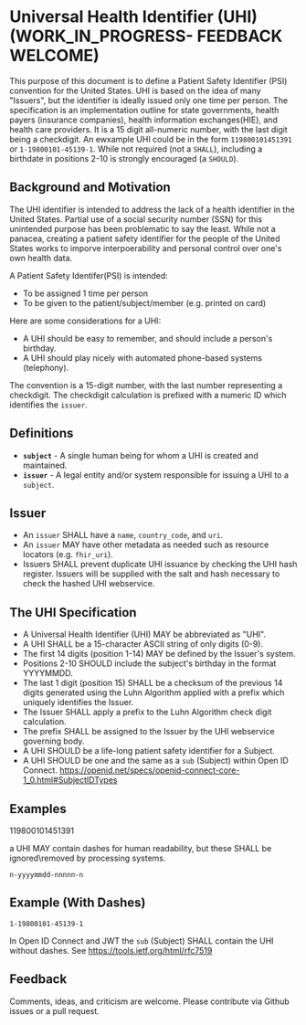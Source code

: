 # Universal Health Identifier (UHI) (WORK_IN_PROGRESS- FEEDBACK WELCOME)

This purpose of this document is to define a Patient Safety Identifier (PSI) convention for the United States.  UHI is based on the idea of many "Issuers", but the identifier is ideally issued only one time per person.
The specification is an implementation outline for state governments, health payers (insurance companies), health information exchanges(HIE), and health care providers. It is a 15 digit all-numeric number, with the last digit being a checkdigit. An ewxample UHI could be in the form `119800101451391` or `1-19800101-45139-1`.  While not required (not a `SHALL`), including a  birthdate in positions 2-10 is strongly encouraged (a `SHOULD`).



Background and Motivation
-------------------------


The UHI identifier is intended to address the lack of a health identifier in the United States.  Partial use of a social security number (SSN) for this unintended purpose has been problematic to say the least. While not a panacea, creating a patient safety identifier for the people of the United States works to imporve interpoerability and personal control over one's own health data.

A Patient Safety Identifer(PSI) is intended:  

* To be assigned 1 time per person
* To be given to the patient/subject/member (e.g. printed on card)

Here are some considerations for a UHI:

* A UHI should be easy to remember, and should include a person's birthday.
* A UHI should play nicely with automated phone-based systems (telephony).

The convention is a 15-digit number, with the last number 
representing a checkdigit. The checkdigit calculation is prefixed with a numeric ID which
identifies the `issuer`. 


Definitions
-----------

* **`subject`** -  A single human being for whom a UHI is created and maintained. 
* **`issuer`** - A legal entity and/or system responsible for issuing a UHI to a `subject`.


Issuer
------

* An `issuer` SHALL have a `name`, `country_code`, and `uri`.
* An `issuer` MAY have other metadata as needed such as resource locators (e.g. `fhir_uri`).
* Issuers SHALL prevent duplicate UHI issuance by checking the UHI hash register. Issuers will be supplied with the salt and hash necessary to check the hashed UHI webservice.


The UHI Specification
---------------------

* A Universal Health Identifier (UHI) MAY be abbreviated as "UHI". 
* A UHI SHALL be a 15-character ASCII string of only digits (0-9). 
* The first 14 digits (position 1-14) MAY be defined by the Issuer's system.
* Positions 2-10 SHOULD include the subject's birthday in the format YYYYMMDD.
* The last 1 digit (position 15) SHALL be a checksum of the previous 14 digits generated using the Luhn Algorithm applied with a prefix which uniquely identifies the Issuer.
* The Issuer SHALL apply a prefix to the Luhn Algorithm check digit calculation.
* The prefix SHALL be assigned to the Issuer by the UHI webservice governing body.
* A UHI SHOULD be a life-long patient safety identifier for a Subject.
* A UHI SHOULD be one and the same as a `sub` (Subject) within Open ID Connect. https://openid.net/specs/openid-connect-core-1_0.html#SubjectIDTypes



Examples
--------
   
  
  119800101451391

a UHI MAY contain dashes for human readability, but these SHALL be ignored\removed by processing systems.
    
    n-yyyymmdd-nnnnn-n
    
Example (With Dashes)
--------------------

    1-19800101-45139-1

   
In Open ID Connect and JWT the `sub` (Subject) SHALL contain the UHI without dashes. See https://tools.ietf.org/html/rfc7519



Feedback
--------

Comments, ideas, and criticism are welcome. Please contribute via Github issues or a pull request.
